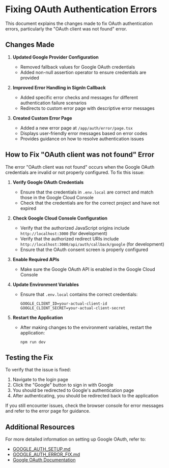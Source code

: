 # Fixing OAuth Authentication Errors

This document explains the changes made to fix OAuth authentication errors, particularly the "OAuth client was not found" error.

## Changes Made

1. **Updated Google Provider Configuration**
   - Removed fallback values for Google OAuth credentials
   - Added non-null assertion operator to ensure credentials are provided

2. **Improved Error Handling in SignIn Callback**
   - Added specific error checks and messages for different authentication failure scenarios
   - Redirects to custom error page with descriptive error messages

3. **Created Custom Error Page**
   - Added a new error page at `/app/auth/error/page.tsx`
   - Displays user-friendly error messages based on error codes
   - Provides guidance on how to resolve authentication issues

## How to Fix "OAuth client was not found" Error

The error "OAuth client was not found" occurs when the Google OAuth credentials are invalid or not properly configured. To fix this issue:

1. **Verify Google OAuth Credentials**
   - Ensure that the credentials in `.env.local` are correct and match those in the Google Cloud Console
   - Check that the credentials are for the correct project and have not expired

2. **Check Google Cloud Console Configuration**
   - Verify that the authorized JavaScript origins include `http://localhost:3000` (for development)
   - Verify that the authorized redirect URIs include `http://localhost:3000/api/auth/callback/google` (for development)
   - Ensure that the OAuth consent screen is properly configured

3. **Enable Required APIs**
   - Make sure the Google OAuth API is enabled in the Google Cloud Console

4. **Update Environment Variables**
   - Ensure that `.env.local` contains the correct credentials:
     ```
     GOOGLE_CLIENT_ID=your-actual-client-id
     GOOGLE_CLIENT_SECRET=your-actual-client-secret
     ```

5. **Restart the Application**
   - After making changes to the environment variables, restart the application:
     ```
     npm run dev
     ```

## Testing the Fix

To verify that the issue is fixed:

1. Navigate to the login page
2. Click the "Google" button to sign in with Google
3. You should be redirected to Google's authentication page
4. After authenticating, you should be redirected back to the application

If you still encounter issues, check the browser console for error messages and refer to the error page for guidance.

## Additional Resources

For more detailed information on setting up Google OAuth, refer to:
- [GOOGLE_AUTH_SETUP.md](./GOOGLE_AUTH_SETUP.md)
- [GOOGLE_AUTH_ERROR_FIX.md](./GOOGLE_AUTH_ERROR_FIX.md)
- [Google OAuth Documentation](https://developers.google.com/identity/protocols/oauth2)